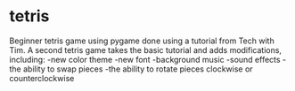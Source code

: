 # tetris
Beginner tetris game using pygame done using a tutorial from Tech with Tim.
A second tetris game takes the basic tutorial and adds modifications, including:
  -new color theme
  -new font
  -background music
  -sound effects
  -the ability to swap pieces
  -the ability to rotate pieces clockwise or counterclockwise
